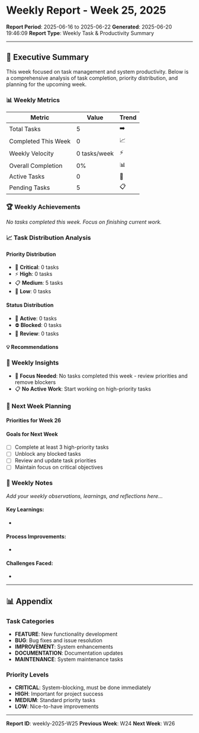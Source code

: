 # Weekly Report - Week 25, 2025

**Report Period**: 2025-06-16 to 2025-06-22
**Generated**: 2025-06-20 19:46:09
**Report Type**: Weekly Task & Productivity Summary

---

## 🎯 Executive Summary

This week focused on task management and system productivity. Below is a comprehensive analysis of task completion, priority distribution, and planning for the upcoming week.

### 📊 Weekly Metrics

| Metric | Value | Trend |
|--------|-------|-------|
| Total Tasks |        5 | ➡️ |
| Completed This Week |        0 | 📈 |
| Weekly Velocity |        0 tasks/week | ⚡ |
| Overall Completion | 0% | 📊 |
| Active Tasks |        0 | 🔄 |
| Pending Tasks |        5 | 📋 |

### 🏆 Weekly Achievements

*No tasks completed this week. Focus on finishing current work.*

### 📈 Task Distribution Analysis

#### Priority Distribution
- 🚨 **Critical**:        0 tasks
- ⚡ **High**:        0 tasks
- 📋 **Medium**:        5 tasks
- 📝 **Low**:        0 tasks

#### Status Distribution
- 🔄 **Active**:        0 tasks
- ⛔ **Blocked**:        0 tasks
- 👀 **Review**:        0 tasks

#### 💡 Recommendations

### 🧠 Weekly Insights

- 🔄 **Focus Needed**: No tasks completed this week - review priorities and remove blockers
- 📋 **No Active Work**: Start working on high-priority tasks

### 🎯 Next Week Planning

#### Priorities for Week 26

#### Goals for Next Week
- [ ] Complete at least 3 high-priority tasks
- [ ] Unblock any blocked tasks
- [ ] Review and update task priorities
- [ ] Maintain focus on critical objectives

### 📝 Weekly Notes

*Add your weekly observations, learnings, and reflections here...*

#### Key Learnings:
-

#### Process Improvements:
-

#### Challenges Faced:
-

---

## 📊 Appendix

### Task Categories
- **FEATURE**: New functionality development
- **BUG**: Bug fixes and issue resolution
- **IMPROVEMENT**: System enhancements
- **DOCUMENTATION**: Documentation updates
- **MAINTENANCE**: System maintenance tasks

### Priority Levels
- **CRITICAL**: System-blocking, must be done immediately
- **HIGH**: Important for project success
- **MEDIUM**: Standard priority tasks
- **LOW**: Nice-to-have improvements

---

**Report ID**: weekly-2025-W25
**Previous Week**: W24
**Next Week**: W26
